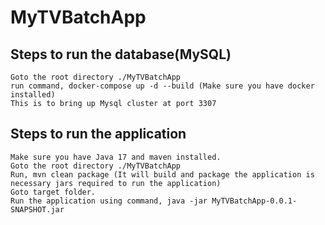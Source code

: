 # MyTVBatchApp

## Steps to run the database(MySQL)

    Goto the root directory ./MyTVBatchApp
    run command, docker-compose up -d --build (Make sure you have docker installed)
    This is to bring up Mysql cluster at port 3307

## Steps to run the application

    Make sure you have Java 17 and maven installed.
    Goto the root directory ./MyTVBatchApp
    Run, mvn clean package (It will build and package the application is necessary jars required to run the application)
    Goto target folder.
    Run the application using command, java -jar MyTVBatchApp-0.0.1-SNAPSHOT.jar
